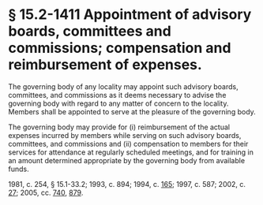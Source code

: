 # § 15.2-1411 Appointment of advisory boards, committees and commissions; compensation and reimbursement of expenses.

<p>The governing body of any locality may appoint such advisory boards, committees, and commissions as it deems necessary to advise the governing body with regard to any matter of concern to the locality. Members shall be appointed to serve at the pleasure of the governing body.</p><p>The governing body may provide for (i) reimbursement of the actual expenses incurred by members while serving on such advisory boards, committees, and commissions and (ii) compensation to members for their services for attendance at regularly scheduled meetings, and for training in an amount determined appropriate by the governing body from available funds.</p><p>1981, c. 254, § 15.1-33.2; 1993, c. 894; 1994, c. <a href='http://lis.virginia.gov/cgi-bin/legp604.exe?941+ful+CHAP0165'>165</a>; 1997, c. 587; 2002, c. <a href='http://lis.virginia.gov/cgi-bin/legp604.exe?021+ful+CHAP0027'>27</a>; 2005, cc. <a href='http://lis.virginia.gov/cgi-bin/legp604.exe?051+ful+CHAP0740'>740</a>, <a href='http://lis.virginia.gov/cgi-bin/legp604.exe?051+ful+CHAP0879'>879</a>.</p>